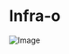 # Infra-o
![Image](https://github.com/user-attachments/assets/8f7dbeb8-1d0d-4c50-b2f7-a71dbbdb727f)


